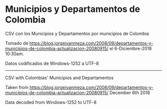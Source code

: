 # Municipios y Departamentos de Colombia

CSV con los Municipios y Departamentos por municipios de Colombia

Tomado de https://blog.jorgeivanmeza.com/2008/09/departamentos-y-municipios-de-colombia-actualizacion-20080915/
el 6-Diciembre-2018 10:30am.

Datos codificados de  Windows-1252 a UTF-8

------

CSV with Colombias' Municipios and Departamentos

Taken from https://blog.jorgeivanmeza.com/2008/09/departamentos-y-municipios-de-colombia-actualizacion-20080915/ December 6th 2018

Data decoded from Windows-1252 to UTF-8
